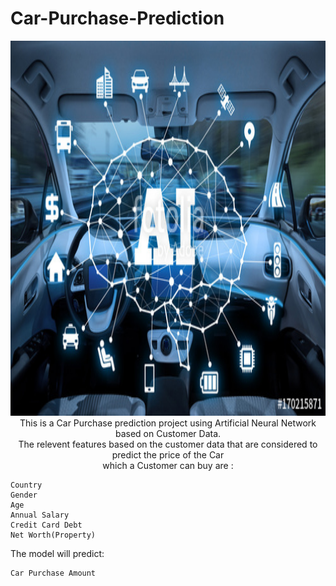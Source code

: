<h1>Car-Purchase-Prediction</h1>
<p align=center><img src="Car AI.jpg" width="900" height="600"</p>
<body><br>This is a Car Purchase prediction project using Artificial Neural Network based on Customer Data.<br>
 The relevent features based on the customer data that are considered to predict the price of the Car<br>
 which a Customer can buy are : </body>
  
  <body>
 
    Country
    Gender
    Age
    Annual Salary
    Credit Card Debt
    Net Worth(Property)

The model will predict:

    Car Purchase Amount
</body>
